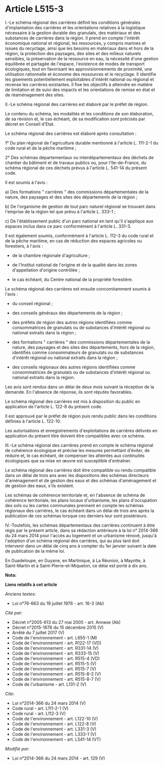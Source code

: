 # Article L515-3

I.-Le schéma régional des carrières définit les conditions générales d'implantation des carrières et les orientations
relatives à la logistique nécessaire à la gestion durable des granulats, des matériaux et des substances de carrières dans la
région. Il prend en compte l'intérêt économique national et régional, les ressources, y compris marines et issues du
recyclage, ainsi que les besoins en matériaux dans et hors de la région, la protection des paysages, des sites et des milieux
naturels sensibles, la préservation de la ressource en eau, la nécessité d'une gestion équilibrée et partagée de l'espace,
l'existence de modes de transport écologiques, tout en favorisant les approvisionnements de proximité, une utilisation
rationnelle et économe des ressources et le recyclage. Il identifie les gisements potentiellement exploitables d'intérêt
national ou régional et recense les carrières existantes. Il fixe les objectifs à atteindre en matière de limitation et de
suivi des impacts et les orientations de remise en état et de réaménagement des sites. 

II.-Le schéma régional des carrières est élaboré par le préfet de région. 

Le contenu du schéma, les modalités et les conditions de son élaboration, de sa révision et, le cas échéant, de sa
modification sont précisés par décret en Conseil d'Etat. 

Le schéma régional des carrières est élaboré après consultation : 

1° Du plan régional de l'agriculture durable mentionné à l'article L. 111-2-1 du code rural et de la pêche maritime ; 

2° Des schémas départementaux ou interdépartementaux des déchets de chantier du bâtiment et de travaux publics ou, pour
l'Ile-de-France, du schéma régional de ces déchets prévus à l'article L. 541-14 du présent code. 

Il est soumis à l'avis : 

a) Des formations " carrières " des commissions départementales de la nature, des paysages et des sites des départements de
la région ; 

b) De l'organisme de gestion de tout parc naturel régional se trouvant dans l'emprise de la région tel que prévu à l'article
L. 333-1 ; 

c) De l'établissement public d'un parc national en tant qu'il s'applique aux espaces inclus dans ce parc conformément à
l'article L. 331-3. 

Il est également soumis, conformément à l'article L. 112-3 du code rural et de la pêche maritime, en cas de réduction des
espaces agricoles ou forestiers, à l'avis :

- de la chambre régionale d'agriculture ;

- de l'Institut national de l'origine et de la qualité dans les zones d'appellation d'origine contrôlée ;

- le cas échéant, du Centre national de la propriété forestière. 

Le schéma régional des carrières est ensuite concomitamment soumis à l'avis :

- du conseil régional ;

- des conseils généraux des départements de la région ;

- des préfets de région des autres régions identifiées comme consommatrices de granulats ou de substances d'intérêt régional
ou national extraits dans la région ;

- des formations " carrières " des commissions départementales de la nature, des paysages et des sites des départements, hors
de la région, identifiés comme consommateurs de granulats ou de substances d'intérêt régional ou national extraits dans la
région ;

- des conseils régionaux des autres régions identifiées comme consommatrices de granulats ou de substances d'intérêt régional
ou national extraits dans la région. 

Les avis sont rendus dans un délai de deux mois suivant la réception de la demande. En l'absence de réponse, ils sont réputés
favorables. 

Le schéma régional des carrières est mis à disposition du public en application de l'article L. 122-8 du présent code. 

Il est approuvé par le préfet de région puis rendu public dans les conditions définies à l'article L. 122-10. 

Les autorisations et enregistrements d'exploitations de carrières délivrés en application du présent titre doivent être
compatibles avec ce schéma. 

III.-Le schéma régional des carrières prend en compte le schéma régional de cohérence écologique et précise les mesures
permettant d'éviter, de réduire et, le cas échéant, de compenser les atteintes aux continuités écologiques que sa mise en
œuvre est susceptible d'entraîner. 

Le schéma régional des carrières doit être compatible ou rendu compatible dans un délai de trois ans avec les dispositions
des schémas directeurs d'aménagement et de gestion des eaux et des schémas d'aménagement et de gestion des eaux, s'ils
existent. 

Les schémas de cohérence territoriale et, en l'absence de schéma de cohérence territoriale, les plans locaux d'urbanisme, les
plans d'occupation des sols ou les cartes communales prennent en compte les schémas régionaux des carrières, le cas échéant
dans un délai de trois ans après la publication de ces schémas lorsque ces derniers leur sont postérieurs. 

IV.-Toutefois, les schémas départementaux des carrières continuent à être régis par le présent article, dans sa rédaction
antérieure à la loi n° 2014-366 du 24 mars 2014 pour l'accès au logement et un urbanisme rénové, jusqu'à l'adoption d'un
schéma régional des carrières, qui au plus tard doit intervenir dans un délai de cinq ans à compter du 1er janvier suivant la
date de publication de la même loi. 

En Guadeloupe, en Guyane, en Martinique, à La Réunion, à Mayotte, à Saint-Martin et à Saint-Pierre-et-Miquelon, ce délai est
porté à dix ans.

**Nota:**



**Liens relatifs à cet article**

_Anciens textes_:

  - Loi n°76-663 du 19 juillet 1976 - art. 16-3 (Ab)

_Cité par_:

  - Décret n°2005-613 du 27 mai 2005 - art. Annexe (Ab)
  - Décret n°2015-1676 du 15 décembre 2015 (V)
  - Arrêté du 7 juillet 2017 (V)
  - Code de l'environnement - art. L655-1 (M)
  - Code de l'environnement - art. R122-17 (VD)
  - Code de l'environnement - art. R331-14 (V)
  - Code de l'environnement - art. R333-15 (V)
  - Code de l'environnement - art. R515-4 (VD)
  - Code de l'environnement - art. R515-5 (V)
  - Code de l'environnement - art. R515-7 (V)
  - Code de l'environnement - art. R515-8-2 (V)
  - Code de l'environnement - art. R515-8-7 (V)
  - Code de l'urbanisme - art. L131-2 (V)

_Cite_:

  - Loi n°2014-366 du 24 mars 2014 (V)
  - Code rural - art. L111-2-1 (V)
  - Code rural - art. L112-3 (V)
  - Code de l'environnement - art. L122-10 (V)
  - Code de l'environnement - art. L122-8 (V)
  - Code de l'environnement - art. L331-3 (V)
  - Code de l'environnement - art. L333-1 (V)
  - Code de l'environnement - art. L541-14 (VT)

_Modifié par_:

  - Loi n°2014-366 du 24 mars 2014 - art. 129 (V)

